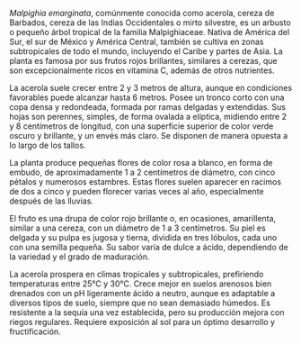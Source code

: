 _Malpighia emarginata_, comúnmente conocida como acerola, cereza de Barbados, cereza de las Indias Occidentales o mirto silvestre, es un arbusto o pequeño árbol tropical de la familia Malpighiaceae. Nativa de América del Sur, el sur de México y América Central, también se cultiva en zonas subtropicales de todo el mundo, incluyendo el Caribe y partes de Asia. La planta es famosa por sus frutos rojos brillantes, similares a cerezas, que son excepcionalmente ricos en vitamina C, además de otros nutrientes.

La acerola suele crecer entre 2 y 3 metros de altura, aunque en condiciones favorables puede alcanzar hasta 6 metros. Posee un tronco corto con una copa densa y redondeada, formada por ramas delgadas y extendidas. Sus hojas son perennes, simples, de forma ovalada a elíptica, midiendo entre 2 y 8 centímetros de longitud, con una superficie superior de color verde oscuro y brillante, y un envés más claro. Se disponen de manera opuesta a lo largo de los tallos.

La planta produce pequeñas flores de color rosa a blanco, en forma de embudo, de aproximadamente 1 a 2 centímetros de diámetro, con cinco pétalos y numerosos estambres. Estas flores suelen aparecer en racimos de dos a cinco y pueden florecer varias veces al año, especialmente después de las lluvias.

El fruto es una drupa de color rojo brillante o, en ocasiones, amarillenta, similar a una cereza, con un diámetro de 1 a 3 centímetros. Su piel es delgada y su pulpa es jugosa y tierna, dividida en tres lóbulos, cada uno con una semilla pequeña. Su sabor varía de dulce a ácido, dependiendo de la variedad y el grado de maduración.

La acerola prospera en climas tropicales y subtropicales, prefiriendo temperaturas entre 25°C y 30°C. Crece mejor en suelos arenosos bien drenados con un pH ligeramente ácido a neutro, aunque es adaptable a diversos tipos de suelo, siempre que no sean demasiado húmedos. Es resistente a la sequía una vez establecida, pero su producción mejora con riegos regulares. Requiere exposición al sol para un óptimo desarrollo y fructificación.
